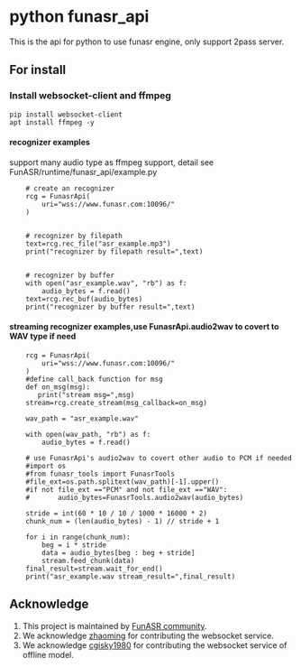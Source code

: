 # python funasr_api

This is the api for python to use funasr engine, only support 2pass server.

## For install

### Install websocket-client and ffmpeg

```shell
pip install websocket-client
apt install ffmpeg -y
```


#### recognizer examples
support many audio type as ffmpeg support, detail see FunASR/runtime/funasr_api/example.py
```shell
    # create an recognizer
    rcg = FunasrApi(
        uri="wss://www.funasr.com:10096/"
    )
	
	
    # recognizer by filepath
    text=rcg.rec_file("asr_example.mp3")
    print("recognizer by filepath result=",text)
    
    
    # recognizer by buffer
    with open("asr_example.wav", "rb") as f:
        audio_bytes = f.read()
    text=rcg.rec_buf(audio_bytes)
    print("recognizer by buffer result=",text)
```

#### streaming recognizer examples,use FunasrApi.audio2wav to covert to WAV type if need

```shell
    rcg = FunasrApi(
        uri="wss://www.funasr.com:10096/"
    )
    #define call_back function for msg 
    def on_msg(msg):
       print("stream msg=",msg)
    stream=rcg.create_stream(msg_callback=on_msg)
    
    wav_path = "asr_example.wav"

    with open(wav_path, "rb") as f:
        audio_bytes = f.read()
        
    # use FunasrApi's audio2wav to covert other audio to PCM if needed
    #import os
    #from funasr_tools import FunasrTools
    #file_ext=os.path.splitext(wav_path)[-1].upper()
    #if not file_ext =="PCM" and not file_ext =="WAV":
    #       audio_bytes=FunasrTools.audio2wav(audio_bytes)
    
    stride = int(60 * 10 / 10 / 1000 * 16000 * 2)
    chunk_num = (len(audio_bytes) - 1) // stride + 1

    for i in range(chunk_num):
        beg = i * stride
        data = audio_bytes[beg : beg + stride]
        stream.feed_chunk(data)
    final_result=stream.wait_for_end()
    print("asr_example.wav stream_result=",final_result)
```

## Acknowledge
1. This project is maintained by [FunASR community](https://github.com/alibaba-damo-academy/FunASR).
2. We acknowledge [zhaoming](https://github.com/zhaomingwork/FunASR/tree/fix_bug_for_python_websocket) for contributing the websocket service.
3. We acknowledge [cgisky1980](https://github.com/cgisky1980/FunASR) for contributing the websocket service of offline model.
